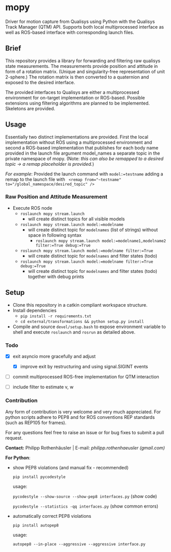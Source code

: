 # mopy
Driver for motion capture from Qualisys using Python with the Qualisys Track Manager (QTM) API. 
Supports both local multiprocessed interface as well as ROS-based interface with corresponding launch files.

## Brief
This repository provides a library for forwarding and filtering raw qualisys state measurements. 
The measurements provide position and attitude in form of a rotation matrix. 
(Unique and singularity-free representation of unit 2-sphere.) The rotation matrix is then converted to a quaternion and exposed to the desired interface.

The provided interfaces to Qualisys are either a multiprocessed environment for on-target implementation or ROS-based.
Possible extensions using filtering algorithms are planned to be implemented. Skeletons are provided.

## Usage
Essentially two distinct implementations are provided. 
First the local implementation without ROS using a multiprocessed environment 
and second a ROS-based implementation that publishes for each body name provided 
in the launch file argument model_names a separate topic in the private namespace of mopy.
 (Note: _this can also be remapped to a desired topic -> a remap placeholder is provided._)
 
_For example_: Provided the launch command with `model:=testname` adding a remap to the launch file with `
        <remap from="~testname" to="/global_namespace/desired_topic" />`
 
### Raw Position and Attitude Measurement
- Execute ROS node
    - `roslaunch mopy stream.launch`
        - will create distinct topics for all visible models
    - `roslaunch mopy stream.launch model:=modelname`
        - will create distinct topic for `modelnames` (list of strings) without space in following syntax
            - `roslaunch mopy stream.launch model:=modelname1,modelname2 filter:=True debug:=True`
    - `roslaunch mopy stream.launch model:=modelname filter:=True` 
        - will create distinct topic for `modelnames` and filter states (todo)
    - `roslaunch mopy stream.launch model:=modelname filter:=True debug:=True` 
        - will create distinct topic for `modelnames` and filter states (todo) together with debug prints

## Setup
- Clone this repository in a catkin compliant workspace structure.
- Install dependencies
    - `pip install -r requirements.txt`
    - `cd external/transformations && python setup.py install`
- Compile and source `devel/setup.bash` to expose environment variable to shell and execute `roslaunch` and `rosrun` as detailed above.

### Todo
- [x] exit asyncio more gracefully and adjust
    - [x] improve exit by restructuring and using signal.SIGINT events
- [ ] commit multiprocessed ROS-free implementation for QTM interaction
- [ ] include filter to estimate v, w


### Contribution
Any form of contribution is very welcome and very much appreciated. For python scripts adhere to PEP8 and for ROS 
conventions REP standards (such as REP105 for frames).

For any questions feel free to raise an issue or for bug fixes to submit a pull request.

**Contact:** Philipp Rothenhäusler | E-mail: _philipp.rothenhaeusler (gmail.com)_

**For Python**:
- show PEP8 violations (and manual fix - recommended)
    
    `pip install pycodestyle`
    
    usage:
    
    `pycodestyle --show-source --show-pep8 interfaces.py` (show code)
    
    `pycodestyle --statistics -qq interfaces.py` (show common errors)

- automatically correct PEP8 violations
    
    `pip install autopep8`

    usage:

    `autopep8 --in-place --aggressive --aggressive interface.py`